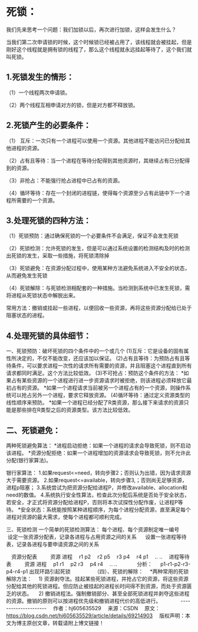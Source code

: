 # 死锁：
我们先来思考一个问题：我们加锁以后，再次进行加锁，这样会发生什么？

当我们第二次申请锁的时候，这个时候锁已经被占用了，该线程就会被挂起，但是刚好这个线程就是拥有锁的线程了，那么这个线程就永远挂起等待了，这个我们就叫死锁。



## 1.死锁发生的情形：
（1）一个线程两次申请锁。

（2）两个线程互相申请对方的锁，但是对方都不释放锁。



## 2.死锁产生的必要条件：
（1） 互斥：一次只有一个进程可以使用一个资源。其他进程不能访问已分配给其他进程的资源。

（2）占有且等待：当一个进程在等待分配得到其他资源时，其继续占有已分配得到的资源。

（3）非抢占：不能强行抢占进程中已占有的资源。

（4）循环等待：存在一个封闭的进程链，使得每个资源至少占有此链中下一个进程所需要的一个资源。



## 3.处理死锁的四种方法：
（1）死锁预防：通过确保死锁的一个必要条件不会满足，保证不会发生死锁

（2）死锁检测：允许死锁的发生，但是可以通过系统设置的检测结构及时的检测出死锁的发生，采取一些措施，将死锁清除掉

（3）死锁避免：在资源分配过程中，使用某种方法避免系统进入不安全的状态，从而避免发生死锁

（4）死锁解除：与死锁检测相配套的一种措施。当检测到系统中已发生死锁，需将进程从死锁状态中解脱出来。

常用方法：撤销或挂起一些进程，以便回收一些资源，再将这些资源分配给已处于阻塞状态的进程。



## 4.处理死锁的具体细节：
一、死锁预防：破坏死锁的四个条件中的一个或几个
(1)互斥：它是设备的固有属性所决定的，不仅不能改变，还应该加以保证。
(2)占有且等待：为预防占有且等待条件，可以要求进程一次性的请求所有需要的资源，并且阻塞这个进程直到所有请求都同时满足。这个方法比较低效。
(3)不可抢占：预防这个条件的方法：
*如果占有某些资源的一个进程进行进一步资源请求时被拒绝，则该进程必须释放它最初占有的资源。
*如果一个进程请求当前被另一个进程占有的一个资源，则操作系统可以抢占另外一个进程，要求它释放资源。
(4)循环等待：通过定义资源类型的线性顺序来预防。
*如果一个进程已经分配了R类资源，那么接下来请求的资源只能是那些排在R类型之后的资源类型。该方法比较低效。

## 二、死锁避免：
两种死锁避免算法：
*进程启动拒绝：如果一个进程的请求会导致死锁，则不启动该进程。
*资源分配拒绝：如果一个进程增加的资源请求会导致死锁，则不允许此分配(银行家算法)。 

银行家算法：
1.如果request<=need，转向步骤2；否则认为出错，因为请求资源大于需要资源。
2.如果request<=available，转向步骤3,；否则尚无足够资源，进程p阻塞；
3.系统尝试为把资源分配给进程P，并修改available、allocation和need的数值。
4.系统执行安全性算法，检查此次分配后系统是否处于安全状态，若安全，才正式将资源分配给进程P，否则将本次试探性分配作废，让进程P等待。
*安全状态：系统能按照某种进程顺序，为每个进程分配资源，直至满足每个进程对资源的最大需求，使每个进程都可顺利完成。



三、死锁检测
一个简单的死锁检测算法：
每个进程、每个资源制定唯一编号      设定一张资源分配表，记录各进程与占用资源之间的关系      设置一张进程等待表，记录各进程与要申请资源之间的关系

　资源分配表
　
　资源    进程
　r1    p2
　r2    p5
　r3    p4
　r4    p1
　..    ..
　进程等待表
　
　资源    进程
　p1    r1
　p2    r3
　p4    r4
　..    ..
　
　
　分析： 
　p1-r1-p2-r3-p4-r4-p1 出现环路引起死锁
　
　
　
　（四）、死锁的解除：
　*两种常用的死锁解除方法：
　1) 资源剥夺法。挂起某些死锁进程，并抢占它的资源，将这些资源分配给其他的死锁进程。但应防止被挂起的进程长时间得不到资源，而处于资源匮乏的状态。
　2) 撤销进程法。强制撤销部分、甚至全部死锁进程并剥夺这些进程的资源。撤销的原则可以按进程优先级和撤销进程代价的高低进行。
　
　
　--------------------- 
　作者：hj605635529 
　来源：CSDN 
　原文：https://blog.csdn.net/hj605635529/article/details/69214903 
　版权声明：本文为博主原创文章，转载请附上博文链接！

